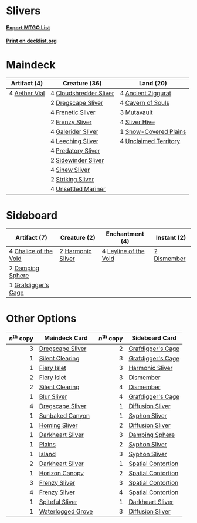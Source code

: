 # Slivers

#### [Export MTGO List](../collection/Slivers/Slivers.txt)
#### [Print on decklist.org](http://decklist.org/?deckmain=4%09Aether%20Vial%0A4%09Ancient%20Ziggurat%0A4%09Cavern%20of%20Souls%0A4%09Cloudshredder%20Sliver%0A2%09Dregscape%20Sliver%0A4%09Frenetic%20Sliver%0A2%09Frenzy%20Sliver%0A4%09Galerider%20Sliver%0A4%09Leeching%20Sliver%0A3%09Mutavault%0A4%09Predatory%20Sliver%0A2%09Sidewinder%20Sliver%0A4%09Sinew%20Sliver%0A4%09Sliver%20Hive%0A1%09Snow-Covered%20Plains%0A2%09Striking%20Sliver%0A4%09Unclaimed%20Territory%0A4%09Unsettled%20Mariner&deckside=4%09Chalice%20of%20the%20Void%0A2%09Damping%20Sphere%0A2%09Dismember%0A1%09Grafdigger's%20Cage%0A2%09Harmonic%20Sliver%0A4%09Leyline%20of%20the%20Void)
# Maindeck

|                                     Artifact (4)                                      |                                          Creature (36)                                          |                                           Land (20)                                            |
|---------------------------------------------------------------------------------------|-------------------------------------------------------------------------------------------------|------------------------------------------------------------------------------------------------|
|4 [Aether Vial](http://gatherer.wizards.com/Pages/Card/Details.aspx?multiverseid=48146)|4 [Cloudshredder Sliver](http://gatherer.wizards.com/Pages/Card/Details.aspx?multiverseid=464144)|4 [Ancient Ziggurat](http://gatherer.wizards.com/Pages/Card/Details.aspx?multiverseid=189271)   |
|                                                                                       |2 [Dregscape Sliver](http://gatherer.wizards.com/Pages/Card/Details.aspx?multiverseid=464037)    |4 [Cavern of Souls](http://gatherer.wizards.com/Pages/Card/Details.aspx?multiverseid=278058)    |
|                                                                                       |4 [Frenetic Sliver](http://gatherer.wizards.com/Pages/Card/Details.aspx?multiverseid=126011)     |3 [Mutavault](http://gatherer.wizards.com/Pages/Card/Details.aspx?multiverseid=370733)          |
|                                                                                       |2 [Frenzy Sliver](http://gatherer.wizards.com/Pages/Card/Details.aspx?multiverseid=126187)       |4 [Sliver Hive](http://gatherer.wizards.com/Pages/Card/Details.aspx?multiverseid=383384)        |
|                                                                                       |4 [Galerider Sliver](http://gatherer.wizards.com/Pages/Card/Details.aspx?multiverseid=370590)    |1 [Snow-Covered Plains](http://gatherer.wizards.com/Pages/Card/Details.aspx?multiverseid=121267)|
|                                                                                       |4 [Leeching Sliver](http://gatherer.wizards.com/Pages/Card/Details.aspx?multiverseid=383297)     |4 [Unclaimed Territory](http://gatherer.wizards.com/Pages/Card/Details.aspx?multiverseid=435419)|
|                                                                                       |4 [Predatory Sliver](http://gatherer.wizards.com/Pages/Card/Details.aspx?multiverseid=370745)    |                                                                                                |
|                                                                                       |2 [Sidewinder Sliver](http://gatherer.wizards.com/Pages/Card/Details.aspx?multiverseid=118908)   |                                                                                                |
|                                                                                       |4 [Sinew Sliver](http://gatherer.wizards.com/Pages/Card/Details.aspx?multiverseid=125879)        |                                                                                                |
|                                                                                       |2 [Striking Sliver](http://gatherer.wizards.com/Pages/Card/Details.aspx?multiverseid=370589)     |                                                                                                |
|                                                                                       |4 [Unsettled Mariner](http://gatherer.wizards.com/Pages/Card/Details.aspx?multiverseid=464165)   |                                                                                                |


# Sideboard

|                                          Artifact (7)                                          |                                        Creature (2)                                        |                                        Enchantment (4)                                         |                                     Instant (2)                                      |
|------------------------------------------------------------------------------------------------|--------------------------------------------------------------------------------------------|------------------------------------------------------------------------------------------------|--------------------------------------------------------------------------------------|
|4 [Chalice of the Void](http://gatherer.wizards.com/Pages/Card/Details.aspx?multiverseid=442211)|2 [Harmonic Sliver](http://gatherer.wizards.com/Pages/Card/Details.aspx?multiverseid=109706)|4 [Leyline of the Void](http://gatherer.wizards.com/Pages/Card/Details.aspx?multiverseid=107682)|2 [Dismember](http://gatherer.wizards.com/Pages/Card/Details.aspx?multiverseid=382182)|
|2 [Damping Sphere](http://gatherer.wizards.com/Pages/Card/Details.aspx?multiverseid=443101)     |                                                                                            |                                                                                                |                                                                                      |
|1 [Grafdigger's Cage](http://gatherer.wizards.com/Pages/Card/Details.aspx?multiverseid=278452)  |                                                                                            |                                                                                                |                                                                                      |


# Other Options

|*n*<sup>th</sup> copy|                                       Maindeck Card                                        |*n*<sup>th</sup> copy|                                       Sideboard Card                                        |
|--------------------:|--------------------------------------------------------------------------------------------|--------------------:|---------------------------------------------------------------------------------------------|
|                    3|[Dregscape Sliver](http://gatherer.wizards.com/Pages/Card/Details.aspx?multiverseid=464037) |                    2|[Grafdigger's Cage](http://gatherer.wizards.com/Pages/Card/Details.aspx?multiverseid=278452) |
|                    1|[Silent Clearing](http://gatherer.wizards.com/Pages/Card/Details.aspx?multiverseid=464195)  |                    3|[Grafdigger's Cage](http://gatherer.wizards.com/Pages/Card/Details.aspx?multiverseid=278452) |
|                    1|[Fiery Islet](http://gatherer.wizards.com/Pages/Card/Details.aspx?multiverseid=464187)      |                    3|[Harmonic Sliver](http://gatherer.wizards.com/Pages/Card/Details.aspx?multiverseid=109706)   |
|                    2|[Fiery Islet](http://gatherer.wizards.com/Pages/Card/Details.aspx?multiverseid=464187)      |                    3|[Dismember](http://gatherer.wizards.com/Pages/Card/Details.aspx?multiverseid=382182)         |
|                    2|[Silent Clearing](http://gatherer.wizards.com/Pages/Card/Details.aspx?multiverseid=464195)  |                    4|[Dismember](http://gatherer.wizards.com/Pages/Card/Details.aspx?multiverseid=382182)         |
|                    1|[Blur Sliver](http://gatherer.wizards.com/Pages/Card/Details.aspx?multiverseid=370593)      |                    4|[Grafdigger's Cage](http://gatherer.wizards.com/Pages/Card/Details.aspx?multiverseid=278452) |
|                    4|[Dregscape Sliver](http://gatherer.wizards.com/Pages/Card/Details.aspx?multiverseid=464037) |                    1|[Diffusion Sliver](http://gatherer.wizards.com/Pages/Card/Details.aspx?multiverseid=383225)  |
|                    1|[Sunbaked Canyon](http://gatherer.wizards.com/Pages/Card/Details.aspx?multiverseid=464196)  |                    1|[Syphon Sliver](http://gatherer.wizards.com/Pages/Card/Details.aspx?multiverseid=370752)     |
|                    1|[Homing Sliver](http://gatherer.wizards.com/Pages/Card/Details.aspx?multiverseid=126162)    |                    2|[Diffusion Sliver](http://gatherer.wizards.com/Pages/Card/Details.aspx?multiverseid=383225)  |
|                    1|[Darkheart Sliver](http://gatherer.wizards.com/Pages/Card/Details.aspx?multiverseid=126012) |                    3|[Damping Sphere](http://gatherer.wizards.com/Pages/Card/Details.aspx?multiverseid=443101)    |
|                    1|[Plains](http://gatherer.wizards.com/Pages/Card/Details.aspx?multiverseid=439856)           |                    2|[Syphon Sliver](http://gatherer.wizards.com/Pages/Card/Details.aspx?multiverseid=370752)     |
|                    1|[Island](http://gatherer.wizards.com/Pages/Card/Details.aspx?multiverseid=439857)           |                    3|[Syphon Sliver](http://gatherer.wizards.com/Pages/Card/Details.aspx?multiverseid=370752)     |
|                    2|[Darkheart Sliver](http://gatherer.wizards.com/Pages/Card/Details.aspx?multiverseid=126012) |                    1|[Spatial Contortion](http://gatherer.wizards.com/Pages/Card/Details.aspx?multiverseid=407518)|
|                    1|[Horizon Canopy](http://gatherer.wizards.com/Pages/Card/Details.aspx?multiverseid=409571)   |                    2|[Spatial Contortion](http://gatherer.wizards.com/Pages/Card/Details.aspx?multiverseid=407518)|
|                    3|[Frenzy Sliver](http://gatherer.wizards.com/Pages/Card/Details.aspx?multiverseid=126187)    |                    3|[Spatial Contortion](http://gatherer.wizards.com/Pages/Card/Details.aspx?multiverseid=407518)|
|                    4|[Frenzy Sliver](http://gatherer.wizards.com/Pages/Card/Details.aspx?multiverseid=126187)    |                    4|[Spatial Contortion](http://gatherer.wizards.com/Pages/Card/Details.aspx?multiverseid=407518)|
|                    1|[Spiteful Sliver](http://gatherer.wizards.com/Pages/Card/Details.aspx?multiverseid=464097)  |                    1|[Darkheart Sliver](http://gatherer.wizards.com/Pages/Card/Details.aspx?multiverseid=126012)  |
|                    1|[Waterlogged Grove](http://gatherer.wizards.com/Pages/Card/Details.aspx?multiverseid=464198)|                    3|[Diffusion Sliver](http://gatherer.wizards.com/Pages/Card/Details.aspx?multiverseid=383225)  |

